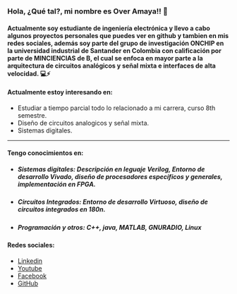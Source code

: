 ### Hola, ¿Qué tal?, mi nombre es Over Amaya!! 👋
#### Actualmente soy estudiante de ingeniería electrónica y llevo a cabo algunos proyectos personales que puedes ver en github y tambien en mis redes sociales, además soy parte del grupo de investigación ONCHIP en la universidad industrial de Santander en Colombia con calificación por parte de MINCIENCIAS de B, el cual se enfoca en mayor parte a la arquitectura de circuitos analógicos y señal mixta e interfaces de alta velocidad. 💻⚡

#### Actualmente estoy interesando en:

- Estudiar a tiempo parcial todo lo relacionado a mi carrera, curso 8th semestre.
- Diseño de circuitos analogicos y señal mixta.
- Sistemas digitales.
____

#### Tengo conocimientos en:

- ##### Sistemas digitales: Descripción en leguaje Verilog, Entorno de desarrollo Vivado, diseño de procesadores específicos y generales, implementación en FPGA.

- ##### Circuitos Integrados: Entorno de desarrollo Virtuoso, diseño de circuitos integrados en 180n.

- ##### Programación y otros: C++, java, MATLAB, GNURADIO, Linux


#### Redes sociales:

- [Linkedin](https://www.linkedin.com/in/overjamaya)
- [Youtube](https://www.youtube.com/@overjamaya)
- [Facebook](https://www.facebook.com/overjamaya) 
- [GitHub](https://www.github.com/overjamaya)


